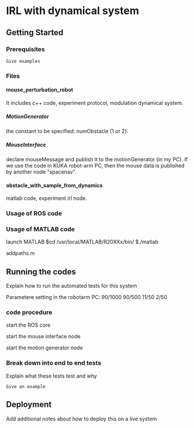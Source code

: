 # IRL with dynamical system

## Getting Started

### Prerequisites



```
Give examples
```

### Files

#### mouse\_perturbation_robot 			

It includes c++ code, experiment protocol, modulation dynamical system.

##### MotionGenerator

the constant to be specified: numObstacle (1 or 2). 

##### MouseInterface
declare mouseMessage and publish it to the motionGenerator (in my PC). If we use the code in KUKA robot-arm PC, then the mouse data is published by another node "spacenav".



#### obstacle\_with\_sample\_from_dynamics 		
matlab code, experiment irl node.

### Usage of ROS code




### Usage of MATLAB code

launch MATLAB $cd /usr/local/MATLAB/R20XXx/bin/
$./matlab


addpaths.m


## Running the codes

Explain how to run the automated tests for this system

Parametere setting in the robotarm PC:
90/1000
90/500
11/50
2/50

### code procedure

start the ROS core



start the mouse interface node

start the motion generator node


### Break down into end to end tests

Explain what these tests test and why

```
Give an example
```


## Deployment

Add additional notes about how to deploy this on a live system
